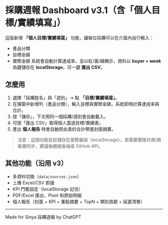 # 採購週報 Dashboard v3.1（含「個人目標/實績填寫」）

這版新增 **「個人目標/實績填寫」** 功能，讓每位採購可以在介面內自行輸入：
- 產品分類
- 目標金額
- 實際金額
系統會自動計算達成率，並以紅/黃/綠顯示，資料以 **buyer + week** 為鍵儲存在 **localStorage**。可一鍵 **匯出 CSV**。

## 怎麼用
1. 選擇「採購姓名」與「週別」→ 點 **「目標/實績填寫」**。
2. 在彈窗中新增列（產品分類），輸入目標與實際金額，系統即時計算達成率與合計。
3. 按「儲存」，下次用同一個採購/週別會自動載入。
4. 可按「匯出 CSV」取得個人當週目標/實績表。
5. 產出 **個人報告** 時會自動把此表的合計帶進封面摘要。

> 注意：這個功能目前儲存在瀏覽器端（localStorage）。若需要團隊共用/跨裝置同步，建議後續接後端或 GitHub API。

## 其他功能（沿用 v3）
- 多資料切換（`data/sources.json`）
- 上傳 Excel/CSV 即讀
- KPI 門檻設定（localStorage 記住）
- PDF/Excel 匯出、Pivot 和原始明細
- 個人報告（封面 + KPI + 重點摘要 + TopN + 類別貢獻 + 延遲清單）

---
Made for Sinya 採購週報 by ChatGPT
